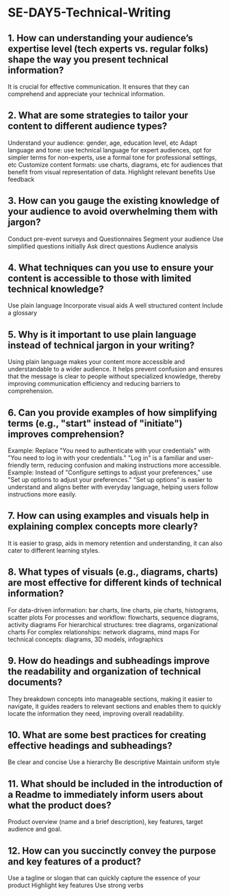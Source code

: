# SE-DAY5-Technical-Writing
## 1. How can understanding your audience’s expertise level (tech experts vs. regular folks) shape the way you present technical information?
It is crucial for effective communication. It ensures that they can comprehend and appreciate your technical information.

## 2. What are some strategies to tailor your content to different audience types?
Understand your audience: gender, age, education level, etc
Adapt language and tone: use technical language for expert audiences, opt for simpler terms for non-experts, use a formal tone for professional settings, etc
Customize content formats: use charts, diagrams, etc for audiences that benefit from visual representation of data.
Highlight relevant benefits
Use feedback

## 3. How can you gauge the existing knowledge of your audience to avoid overwhelming them with jargon?
Conduct pre-event surveys and Questionnaires
Segment your audience
Use simplified questions initially
Ask direct questions
Audience analysis

## 4. What techniques can you use to ensure your content is accessible to those with limited technical knowledge?
Use plain language
Incorporate visual aids
A well structured content
Include a glossary

## 5. Why is it important to use plain language instead of technical jargon in your writing?
Using plain language makes your content more accessible and understandable to a wider audience. It helps prevent confusion and ensures that the message is clear to people without specialized knowledge, thereby improving communication efficiency and reducing barriers to comprehension. 

## 6. Can you provide examples of how simplifying terms (e.g., "start" instead of "initiate") improves comprehension?
Example: Replace "You need to authenticate with your credentials" with "You need to log in with your credentials." "Log in" is a familiar and user-friendly term, reducing confusion and making instructions more accessible.
Example: Instead of "Configure settings to adjust your preferences," use "Set up options to adjust your preferences." "Set up options" is easier to understand and aligns better with everyday language, helping users follow instructions more easily.

## 7. How can using examples and visuals help in explaining complex concepts more clearly?
It is easier to grasp, aids in memory retention and understanding, it can also cater to different learning styles.

## 8. What types of visuals (e.g., diagrams, charts) are most effective for different kinds of technical information?
For data-driven information: bar charts, line charts, pie charts, histograms, scatter plots
For processes and workflow: flowcharts, sequence diagrams, activity diagrams
For hierarchical structures: tree diagrams, organizational charts
For complex relationships: network diagrams, mind maps
For technical concepts: diagrams, 3D models, infographics

## 9. How do headings and subheadings improve the readability and organization of technical documents?
They breakdown concepts into manageable sections, making it easier to navigate, it guides readers to relevant sections and enables them to quickly locate the information they need, improving overall readability.

## 10. What are some best practices for creating effective headings and subheadings?
Be clear and concise
Use a hierarchy
Be descriptive
Maintain uniform style

## 11. What should be included in the introduction of a Readme to immediately inform users about what the product does?
Product overview (name and a brief description), key features, target audience and goal.

## 12. How can you succinctly convey the purpose and key features of a product?
Use a tagline or slogan that can quickly capture the essence of your product
Highlight key features
Use strong verbs

